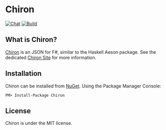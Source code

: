 # Chiron

[![Chat](https://badges.gitter.im/Join%20Chat.svg)](https://gitter.im/xyncro/chiron?utm_source=badge&utm_medium=badge&utm_campaign=pr-badge&utm_content=badge)
[![Build](https://ci.appveyor.com/api/projects/status/voea02199sirhmp6?svg=true)](https://ci.appveyor.com/project/kolektiv/chiron)

## What is Chiron?

[Chiron][chiron] is an JSON for F#, similar to the Haskell Aeson package. See the dedicated [Chiron Site][chiron] for more information.

## Installation

Chiron can be installed from [NuGet](https://www.nuget.org/packages/chiron "Chiron on NuGet"). Using the Package Manager Console:

```batch
PM> Install-Package Chiron
```

## License

Chiron is under the MIT license.

[chiron]: https://xyncro.tech/chiron
